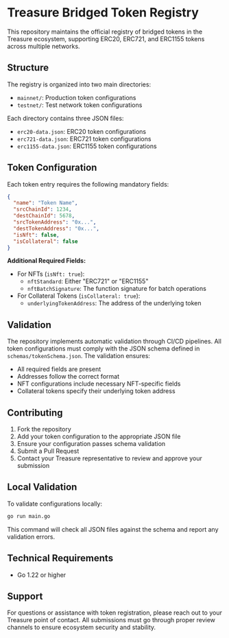 # Treasure Bridged Token Registry

This repository maintains the official registry of bridged tokens in the Treasure ecosystem, supporting ERC20, ERC721, and ERC1155 tokens across multiple networks.

## Structure

The registry is organized into two main directories:

- `mainnet/`: Production token configurations
- `testnet/`: Test network token configurations

Each directory contains three JSON files:

- `erc20-data.json`: ERC20 token configurations
- `erc721-data.json`: ERC721 token configurations
- `erc1155-data.json`: ERC1155 token configurations

## Token Configuration

Each token entry requires the following mandatory fields:

```json
{
  "name": "Token Name",
  "srcChainId": 1234,
  "destChainId": 5678,
  "srcTokenAddress": "0x...",
  "destTokenAddress": "0x...",
  "isNft": false,
  "isCollateral": false
}
```

**Additional Required Fields:**

- For NFTs (`isNft: true`):
  - `nftStandard`: Either "ERC721" or "ERC1155"
  - `nftBatchSignature`: The function signature for batch operations
- For Collateral Tokens (`isCollateral: true`):
  - `underlyingTokenAddress`: The address of the underlying token

## Validation

The repository implements automatic validation through CI/CD pipelines. All token configurations must comply with the JSON schema defined in `schemas/tokenSchema.json`. The validation ensures:

- All required fields are present
- Addresses follow the correct format
- NFT configurations include necessary NFT-specific fields
- Collateral tokens specify their underlying token address

## Contributing

1. Fork the repository
2. Add your token configuration to the appropriate JSON file
3. Ensure your configuration passes schema validation
4. Submit a Pull Request
5. Contact your Treasure representative to review and approve your submission

## Local Validation

To validate configurations locally:

```bash
go run main.go
```

This command will check all JSON files against the schema and report any validation errors.

## Technical Requirements

- Go 1.22 or higher

## Support

For questions or assistance with token registration, please reach out to your Treasure point of contact. All submissions must go through proper review channels to ensure ecosystem security and stability.
